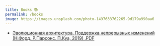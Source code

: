 ```yaml
---
title: Books 📚
permalink: /books
image: https://images.unsplash.com/photo-1497633762265-9d179a990aa6
---
```


- [Эволюционная архитектура. Поддержка непрерывных изменений (Н.Форд, Р.Парсонс, П.Куа, 2019) .PDF](https://drive.google.com/file/d/1wrxpxM0A2rOxthLGA-DRExCXuYzNbqDU/view?usp=sharing)
